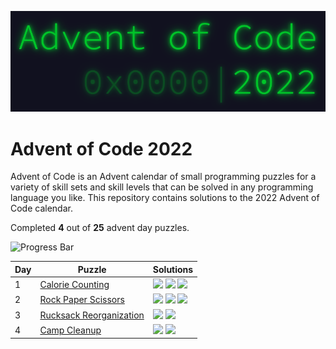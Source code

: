 <p align="center">
<img alt="Advent of Code 2022 Logo" src="docs/img/logo.png" width=600 />
</p>

# Advent of Code 2022

Advent of Code is an Advent calendar of small programming puzzles for a variety of skill sets and skill levels that can be solved in any programming language you like. This repository contains solutions to the 2022 Advent of Code calendar.

Completed **4** out of **25** advent day puzzles.

![Progress Bar](https://progress-bar.dev/16)

Day | Puzzle | Solutions
--- | --- | ---
1 | [Calorie Counting](https://adventofcode.com/2022/day/1) | [![](https://img.shields.io/badge/go-00ADD8?style=for-the-badge&logo=go&logoColor=FFFFFF)](Day_1_Calorie_Counting/Go/main.go) [![](https://img.shields.io/badge/python-3670A0?style=for-the-badge&logo=python&logoColor=FFDD54)](Day_1_Calorie_Counting/Python/main.py) [![](https://img.shields.io/badge/rust-000000?style=for-the-badge&logo=rust&logoColor=FFFFFF)](Day_1_Calorie_Counting/Rust/main.rs)
2 | [Rock Paper Scissors](https://adventofcode.com/2022/day/2) | [![](https://img.shields.io/badge/go-00ADD8?style=for-the-badge&logo=go&logoColor=FFFFFF)](Day_2_Rock_Paper_Scissors/Go/main.go) [![](https://img.shields.io/badge/python-3670A0?style=for-the-badge&logo=python&logoColor=FFDD54)](Day_2_Rock_Paper_Scissors/Python/main.py) [![](https://img.shields.io/badge/rust-000000?style=for-the-badge&logo=rust&logoColor=FFFFFF)](Day_2_Rock_Paper_Scissors/Rust/main.rs)
3 | [Rucksack Reorganization](https://adventofcode.com/2022/day/3) | [![](https://img.shields.io/badge/go-00ADD8?style=for-the-badge&logo=go&logoColor=FFFFFF)](Day_3_Rucksack_Reorganization/Go/main.go) [![](https://img.shields.io/badge/python-3670A0?style=for-the-badge&logo=python&logoColor=FFDD54)](Day_3_Rucksack_Reorganization/Python/main.py)
4 | [Camp Cleanup](https://adventofcode.com/2022/day/4) | [![](https://img.shields.io/badge/go-00ADD8?style=for-the-badge&logo=go&logoColor=FFFFFF)](Day_4_Camp_Cleanup/Go/main.go) [![](https://img.shields.io/badge/python-3670A0?style=for-the-badge&logo=python&logoColor=FFDD54)](Day_4_Camp_Cleanup/Python/main.py)

